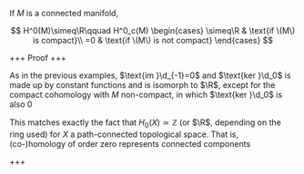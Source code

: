 If $M$ is a connected manifold, 

$$
H^0(M)\simeq\R\qquad H^0_c(M)
\begin{cases}
\simeq\R  & \text{if \(M\) is compact}\\
=0                & \text{if \(M\) is not compact}
\end{cases}
$$

+++
Proof
+++

As in the previous examples, $\text{im }\d_{-1}=0$ and $\text{ker }\d_0$ is made up by constant functions and is isomorph to $\R$, except for the compact cohomology with $M$ non-compact, in which $\text{ker }\d_0$ is also 0
	
This matches exactly the fact that $H_0(X)\simeq\mathbb{Z}$ (or $\R$, depending on the ring used) for $X$ a path-connected topological space. That is, (co-)homology of order zero represents connected components

+++